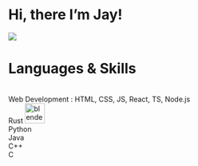 
# Hi, there I’m Jay! 

![](https://c.tenor.com/CwZDbX7DvR8AAAAd/pixel-sakura.gif)
###### 


<h1>Languages & Skills</h1>
<br/>
     Web Development : HTML, CSS, JS, React, TS, Node.js
<br/>
     Rust
<a href="https://www.blender.org/" target="_blank" rel="noreferrer"> <img src="https://download.blender.org/branding/community/blender_community_badge_white.svg" alt="blender" width="40" height="40"/> </a>
   <br/>
   Python
   <br/>
   Java
   <br/>
     C++
  <br/>
   C
  <br/>
   

        
